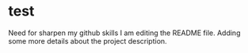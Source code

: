 # test
Need for sharpen my github skills
I am editing the README file. Adding some more details about the project description.
